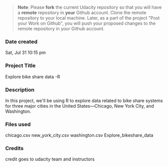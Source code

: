>**Note**: Please **fork** the current Udacity repository so that you will have a **remote** repository in **your** Github account. Clone the remote repository to your local machine. Later, as a part of the project "Post your Work on Github", you will push your proposed changes to the remote repository in your Github account.

### Date created
 Sat, Jul 31 10:15 pm

### Project Title
Explore bike share data -R

### Description
In this project, we'll be using R to explore data related to bike share systems for three major cities in the United States—Chicago, New York City, and Washington. 


### Files used
chicago.csv
new_york_city.csv
washington.csv
Explore_bikeshare_data

### Credits
credit goes to udacity team and instructors

